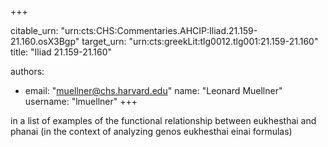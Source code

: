 +++


citable_urn: "urn:cts:CHS:Commentaries.AHCIP:Iliad.21.159-21.160.osX3Bgp"
target_urn: "urn:cts:greekLit:tlg0012.tlg001:21.159-21.160"
title: "Iliad 21.159-21.160"

authors:
- email: "muellner@chs.harvard.edu"
  name: "Leonard Muellner"
  username: "lmuellner"
+++

<p>in a list of examples of the functional relationship between eukhesthai and phanai (in the context of analyzing genos eukhesthai einai formulas)</p>
